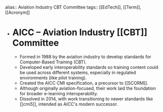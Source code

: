 alias:: Aviation Industry CBT Committee
tags:: [[EdTech]], [[Term]], [[Acronym]]

- # AICC – Aviation Industry [[CBT]] Committee
  - Formed in 1988 by the aviation industry to develop standards for Computer-Based Training (CBT).
  - Developed early interoperability standards so training content could be used across different systems, especially in regulated environments (like pilot training).
  - Created the AICC CMI specification, a precursor to [[SCORM]].
  - Although originally aviation-focused, their work laid the foundation for broader e-learning interoperability.
  - Dissolved in 2014, with work transitioning to newer standards like [[cmi5]], intended as AICC's modern successor.